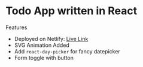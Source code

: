 # Todo App written in React

Features
* Deployed on Netlify: [Live Link](https://final-js-assignment-2.netlify.com)
* SVG Animation Added
* Add `react-day-picker` for fancy datepicker
* Form toggle with button

